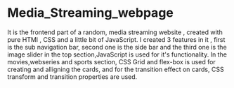 # Media_Streaming_webpage
It is the frontend part of a random, media streaming website , created with pure HTMl , CSS and a little bit of JavaScript.
I created 3 features in it , first is the sub navigation bar, second one is the side bar and the third one is the image slider in the top section,JavaScript is used for it's functionality.
In the movies,webseries and sports section, CSS Grid and flex-box is used for creating and alligning the cards, and for the transition effect on cards, CSS transform and transition properties are used.
